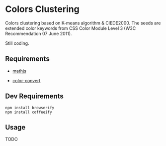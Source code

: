 # Colors Clustering

Colors clustering based on K-means algorithm & CIEDE2000.
The seeds are extended color keywords from 
CSS Color Module Level 3 (W3C Recommendation 07 June 2011).

Still coding.

## Requirements

- [mathjs](https://github.com/josdejong/mathjs)

- [color-convert](https://github.com/harthur/color-convert)

## Dev Requirements

```
npm install browserify
npm install coffeeify
```

## Usage

TODO
